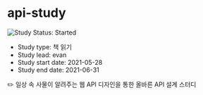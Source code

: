 
# api-study

<img src="https://img.shields.io/badge/Study%20Status-Started-blue.svg" alt="Study Status: Started">

- Study type: 책 읽기
- Study lead: evan
- Study start date: 2021-05-28
- Study end date: 2021-06-31

✏️ 일상 속 사물이 알려주는 웹 API 디자인을 통한 올바른 API 설계 스터디
